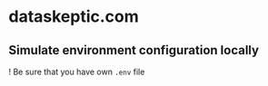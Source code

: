 # dataskeptic.com

## Simulate environment configuration locally

! Be sure that you have own `.env` file
